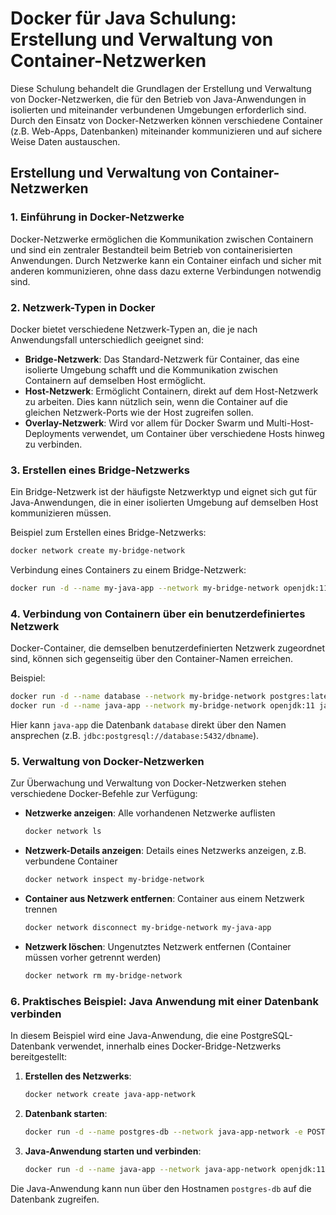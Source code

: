 
# Docker für Java Schulung: Erstellung und Verwaltung von Container-Netzwerken

Diese Schulung behandelt die Grundlagen der Erstellung und Verwaltung von Docker-Netzwerken, die für den Betrieb von Java-Anwendungen in isolierten und miteinander verbundenen Umgebungen erforderlich sind. Durch den Einsatz von Docker-Netzwerken können verschiedene Container (z.B. Web-Apps, Datenbanken) miteinander kommunizieren und auf sichere Weise Daten austauschen.

## Erstellung und Verwaltung von Container-Netzwerken

### 1. Einführung in Docker-Netzwerke
Docker-Netzwerke ermöglichen die Kommunikation zwischen Containern und sind ein zentraler Bestandteil beim Betrieb von containerisierten Anwendungen. Durch Netzwerke kann ein Container einfach und sicher mit anderen kommunizieren, ohne dass dazu externe Verbindungen notwendig sind.

### 2. Netzwerk-Typen in Docker
Docker bietet verschiedene Netzwerk-Typen an, die je nach Anwendungsfall unterschiedlich geeignet sind:

- **Bridge-Netzwerk**: Das Standard-Netzwerk für Container, das eine isolierte Umgebung schafft und die Kommunikation zwischen Containern auf demselben Host ermöglicht.
- **Host-Netzwerk**: Ermöglicht Containern, direkt auf dem Host-Netzwerk zu arbeiten. Dies kann nützlich sein, wenn die Container auf die gleichen Netzwerk-Ports wie der Host zugreifen sollen.
- **Overlay-Netzwerk**: Wird vor allem für Docker Swarm und Multi-Host-Deployments verwendet, um Container über verschiedene Hosts hinweg zu verbinden.

### 3. Erstellen eines Bridge-Netzwerks
Ein Bridge-Netzwerk ist der häufigste Netzwerktyp und eignet sich gut für Java-Anwendungen, die in einer isolierten Umgebung auf demselben Host kommunizieren müssen.

Beispiel zum Erstellen eines Bridge-Netzwerks:
```bash
docker network create my-bridge-network
```

Verbindung eines Containers zu einem Bridge-Netzwerk:
```bash
docker run -d --name my-java-app --network my-bridge-network openjdk:11 java -jar /path/to/app.jar
```

### 4. Verbindung von Containern über ein benutzerdefiniertes Netzwerk
Docker-Container, die demselben benutzerdefinierten Netzwerk zugeordnet sind, können sich gegenseitig über den Container-Namen erreichen.

Beispiel:
```bash
docker run -d --name database --network my-bridge-network postgres:latest
docker run -d --name java-app --network my-bridge-network openjdk:11 java -jar /path/to/app.jar
```
Hier kann `java-app` die Datenbank `database` direkt über den Namen ansprechen (z.B. `jdbc:postgresql://database:5432/dbname`).

### 5. Verwaltung von Docker-Netzwerken
Zur Überwachung und Verwaltung von Docker-Netzwerken stehen verschiedene Docker-Befehle zur Verfügung:

- **Netzwerke anzeigen**: Alle vorhandenen Netzwerke auflisten
  ```bash
  docker network ls
  ```

- **Netzwerk-Details anzeigen**: Details eines Netzwerks anzeigen, z.B. verbundene Container
  ```bash
  docker network inspect my-bridge-network
  ```

- **Container aus Netzwerk entfernen**: Container aus einem Netzwerk trennen
  ```bash
  docker network disconnect my-bridge-network my-java-app
  ```

- **Netzwerk löschen**: Ungenutztes Netzwerk entfernen (Container müssen vorher getrennt werden)
  ```bash
  docker network rm my-bridge-network
  ```

### 6. Praktisches Beispiel: Java Anwendung mit einer Datenbank verbinden
In diesem Beispiel wird eine Java-Anwendung, die eine PostgreSQL-Datenbank verwendet, innerhalb eines Docker-Bridge-Netzwerks bereitgestellt:

1. **Erstellen des Netzwerks**:
   ```bash
   docker network create java-app-network
   ```

2. **Datenbank starten**:
   ```bash
   docker run -d --name postgres-db --network java-app-network -e POSTGRES_PASSWORD=example postgres:latest
   ```

3. **Java-Anwendung starten und verbinden**:
   ```bash
   docker run -d --name java-app --network java-app-network openjdk:11 java -jar /path/to/app.jar
   ```

Die Java-Anwendung kann nun über den Hostnamen `postgres-db` auf die Datenbank zugreifen.
